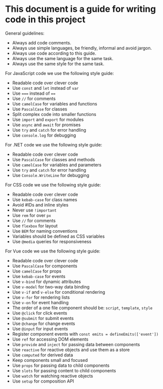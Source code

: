 # This document is a guide for writing code in this project

General guidelines:
- Always add code comments.
- Always use simple languages, be friendly, informal and avoid jargon.
- Always use code according to this guide.
- Always use the same language for the same task.
- Always use the same style for the same task.

For JavaScript code we use the following style guide:
- Readable code over clever code
- Use `const` and `let` instead of `var`
- Use `===` instead of `==`
- Use `//` for comments
- Use `camelCase` for variables and functions
- Use `PascalCase` for classes
- Split complex code into smaller functions
- Use `import` and `export` for modules
- Use `async` and `await` for promises
- Use `try` and `catch` for error handling
- Use `console.log` for debugging

For .NET code we use the following style guide:
- Readable code over clever code
- Use `PascalCase` for classes and methods
- Use `camelCase` for variables and parameters
- Use `try` and `catch` for error handling
- Use `Console.WriteLine` for debugging

For CSS code we use the following style guide:
- Readable code over clever code
- Use `kebab-case` for class names
- Avoid #IDs and inline styles
- Never use `!important`
- Use `rem` for over `px`
- Use `//` for comments
- Use `flexbox` for layout
- Use `BEM` for naming conventions
- Variables should be defined as CSS variables
- Use `@media` queries for responsiveness

For Vue code we use the following style guide:
- Readable code over clever code
- Use `PascalCase` for components
- Use `camelCase` for props
- Use `kebab-case` for events
- Use `v-bind` for dynamic attributes
- Use `v-model` for two-way data binding
- Use `v-if` and `v-else` for conditional rendering
- Use `v-for` for rendering lists
- Use `v-on` for event handling
- The order of a one file component should be: `script`, `template`, `style`
- Use `@click` for click events
- Use `@submit` for submit events
- Use `@change` for change events
- Use `@input` for input events
- Register component events with `const emits = defineEmits(['event'])`
- Use `ref` for accessing DOM elements
- Use `provide` and `inject` for passing data between components
- Use `reactive` for reactive objects and use them as a store
- Use `computed` for derived data
- Keep components small and focused
- Use `props` for passing data to child components
- Use `slots` for passing content to child components
- Use `watch` for watching reactive objects
- Use `setup` for composition API